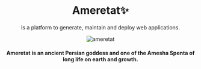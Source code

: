 
<p align="center">
    <h1 align="center">Ameretat✨</h1>
    <p align="center">is a platform to generate, maintain and deploy web applications.</p>
</p>
<p align="center">
    <img src="https://github.com/siloxa/ameretat/assets/45015114/f0345cc3-2ae3-44b7-9416-501e8d43a88a" alt="ameretat" />
</p>
<h4 align="center">Ameretat is an ancient Persian goddess and one of the Amesha Spenta of long life on earth and growth.</h4>

